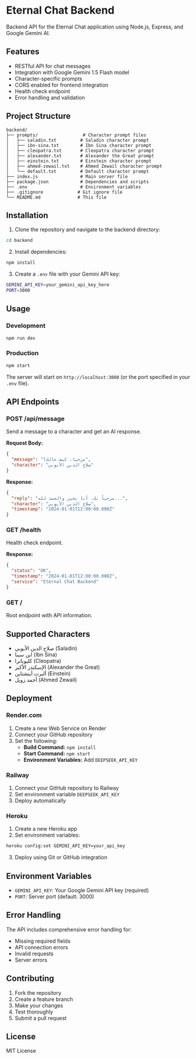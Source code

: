 # Eternal Chat Backend

Backend API for the Eternal Chat application using Node.js, Express, and Google Gemini AI.

## Features

- RESTful API for chat messages
- Integration with Google Gemini 1.5 Flash model
- Character-specific prompts
- CORS enabled for frontend integration
- Health check endpoint
- Error handling and validation

## Project Structure

```
backend/
├── prompts/                 # Character prompt files
│   ├── saladin.txt         # Saladin character prompt
│   ├── ibn-sina.txt        # Ibn Sina character prompt
│   ├── cleopatra.txt       # Cleopatra character prompt
│   ├── alexander.txt       # Alexander the Great prompt
│   ├── einstein.txt        # Einstein character prompt
│   ├── ahmed-zewail.txt    # Ahmed Zewail character prompt
│   └── default.txt         # Default character prompt
├── index.js                # Main server file
├── package.json            # Dependencies and scripts
├── .env                    # Environment variables
├── .gitignore             # Git ignore file
└── README.md              # This file
```

## Installation

1. Clone the repository and navigate to the backend directory:
```bash
cd backend
```

2. Install dependencies:
```bash
npm install
```

3. Create a `.env` file with your Gemini API key:
```bash
GEMINI_API_KEY=your_gemini_api_key_here
PORT=3000
```

## Usage

### Development
```bash
npm run dev
```

### Production
```bash
npm start
```

The server will start on `http://localhost:3000` (or the port specified in your `.env` file).

## API Endpoints

### POST /api/message
Send a message to a character and get an AI response.

**Request Body:**
```json
{
  "message": "مرحبا، كيف حالك؟",
  "character": "صلاح الدين الأيوبي"
}
```

**Response:**
```json
{
  "reply": "مرحباً بك، أنا بخير والحمد لله...",
  "character": "صلاح الدين الأيوبي",
  "timestamp": "2024-01-01T12:00:00.000Z"
}
```

### GET /health
Health check endpoint.

**Response:**
```json
{
  "status": "OK",
  "timestamp": "2024-01-01T12:00:00.000Z",
  "service": "Eternal Chat Backend"
}
```

### GET /
Root endpoint with API information.

## Supported Characters

- صلاح الدين الأيوبي (Saladin)
- ابن سينا (Ibn Sina)
- كليوباترا (Cleopatra)
- الإسكندر الأكبر (Alexander the Great)
- ألبرت أينشتاين (Einstein)
- أحمد زويل (Ahmed Zewail)

## Deployment

### Render.com

1. Create a new Web Service on Render
2. Connect your GitHub repository
3. Set the following:
   - **Build Command:** `npm install`
   - **Start Command:** `npm start`
   - **Environment Variables:** Add `DEEPSEEK_API_KEY`

### Railway

1. Connect your GitHub repository to Railway
2. Set environment variable `DEEPSEEK_API_KEY`
3. Deploy automatically

### Heroku

1. Create a new Heroku app
2. Set environment variables:
```bash
heroku config:set GEMINI_API_KEY=your_api_key
```
3. Deploy using Git or GitHub integration

## Environment Variables

- `GEMINI_API_KEY`: Your Google Gemini API key (required)
- `PORT`: Server port (default: 3000)

## Error Handling

The API includes comprehensive error handling for:
- Missing required fields
- API connection errors
- Invalid requests
- Server errors

## Contributing

1. Fork the repository
2. Create a feature branch
3. Make your changes
4. Test thoroughly
5. Submit a pull request

## License

MIT License
